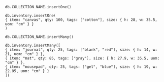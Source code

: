    


```db.COLLECTION_NAME.insertOne()```

    db.inventory.insertOne(
    { item: "canvas", qty: 100, tags: ["cotton"], size: { h: 28, w: 35.5, uom: "cm" } }
    )

```db.COLLECTION_NAME.insertMany()```

    db.inventory.insertMany([
    { item: "journal", qty: 25, tags: ["blank", "red"], size: { h: 14, w: 21, uom: "cm" } },
    { item: "mat", qty: 85, tags: ["gray"], size: { h: 27.9, w: 35.5, uom: "cm" } },
    { item: "mousepad", qty: 25, tags: ["gel", "blue"], size: { h: 19, w: 22.85, uom: "cm" } }
    ])

    
